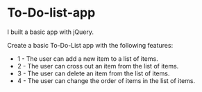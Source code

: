 # To-Do-list-app

I built a basic app with jQuery.

Create a basic To-Do-List app with the following features:

- 1 - The user can add a new item to a list of items.
- 2 - The user can cross out an item from the list of items.
- 3 - The user can delete an item from the list of items.
- 4 - The user can change the order of items in the list of items.
